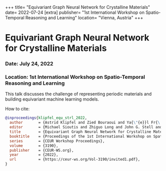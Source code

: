 +++
title= "Equivariant Graph Neural Network for Crystalline Materials"
date= 2022-07-24
[extra]
publisher= "1st International Workshop on Spatio-Temporal Reasoning and Learning"
location= "Vienna, Austria"
+++

# Equivariant Graph Neural Network for Crystalline Materials

### Date: July 24, 2022

### Location: 1st International Workshop on Spatio-Temporal Reasoning and Learning

This talk discusses the challenge of representing periodic materials and building equivariant machine learning models.

How to cite:
```bibtex
@inproceedings{klipfel_equ_strl_2022,
  author       = {Astrid Klipfel and Zied Bouraoui and Ya{\"{e}}l Fr{\'{e}}gier and Adlane Sayede},
  editor       = {Michael Sioutis and Zhiguo Long and John G. Stell and Jochen Renz},
  title        = {Equivariant Graph Neural Network for Crystalline Materials (Invited Paper)},
  booktitle    = {Proceedings of the 1st International Workshop on Spatio-Temporal Reasoning and Learning ({STRL} 2022), Vienna, Austria, July 24, 2022},
  series       = {CEUR Workshop Proceedings},
  volume       = {3190},
  publisher    = {CEUR-WS.org},
  year         = {2022},
  url          = {https://ceur-ws.org/Vol-3190/invited1.pdf},
}
```
